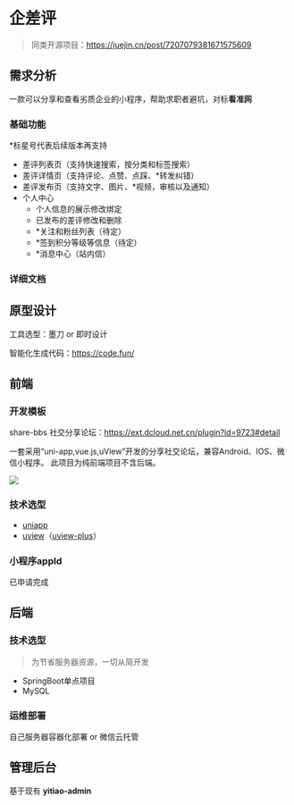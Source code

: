 # 企差评

> 同类开源项目：https://juejin.cn/post/7207079381671575609

## 需求分析

一款可以分享和查看劣质企业的小程序，帮助求职者避坑，对标**看准网**

### 基础功能

*标星号代表后续版本再支持

- 差评列表页（支持快速搜索，按分类和标签搜索）
- 差评详情页（支持评论、点赞、点踩、*转发纠错）
- 差评发布页（支持文字、图片、*视频，审核以及通知）
- 个人中心
  - 个人信息的展示修改绑定
  - 已发布的差评修改和删除
  - *关注和粉丝列表（待定）
  - *签到积分等级等信息（待定）
  - *消息中心（站内信）

### 详细文档

## 原型设计

工具选型：墨刀 or 即时设计

智能化生成代码：https://code.fun/

## 前端

### 开发模板

share-bbs 社交分享论坛：https://ext.dcloud.net.cn/plugin?id=9723#detail

一套采用“uni-app,vue.js,uView”开发的分享社交论坛，兼容Android、IOS、微信小程序。 此项目为纯前端项目不含后端。

![](https://yitiaoit.oss-cn-beijing.aliyuncs.com/img/20230628111240.png)

### 技术选型

- [uniapp](https://uniapp.dcloud.net.cn/)
- [uview](https://v1.uviewui.com/)（[uview-plus](https://uiadmin.net/uview-plus/)）

### 小程序appId

已申请完成

## 后端

### 技术选型

> 为节省服务器资源，一切从简开发

- SpringBoot单点项目
- MySQL

### 运维部署

自己服务器容器化部署 or 微信云托管

## 管理后台

基于现有 **yitiao-admin**